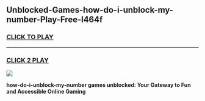 
## Unblocked-Games-how-do-i-unblock-my-number-Play-Free-l464f
<h3>
<a href="https://premium76.site?title=how-do-i-unblock-my-number&ref=12A">CLICK TO PLAY</a></h3>
<hr>

<h3>
<a href="https://premium76.site?title=how-do-i-unblock-my-number&ref=12A">CLICK 2 PLAY</a>
  
</h3>

<a href="https://premium76.site?title=how-do-i-unblock-my-number&ref=12A"><img src="https://clearcache.store/games.png"></a>


**how-do-i-unblock-my-number games unblocked: Your Gateway to Fun and Accessible Online Gaming**
